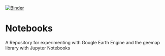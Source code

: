[![Binder](https://mybinder.org/badge_logo.svg)](https://mybinder.org/v2/gh/eneemann/Notebooks/HEAD)

# Notebooks

A Repository for experimenting with Google Earth Engine and the geemap library with Jupyter Notebooks
